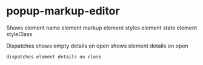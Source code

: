 # popup-markup-editor

Shows 
    element name
    element markup
    element styles
    element state
    element styleClass

Dispatches
    shows empty details on open
    shows element details on open
    
    dispatches element details on close
